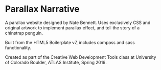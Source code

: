 # Parallax Narrative

A parallax website designed by Nate Bennett. Uses exclusively CSS and original artwork to implement parallax effect, and tell the story of a chinstrap penguin.

Built from the HTML5 Boilerplate v7, includes compass and sass functionality. 

Created as part of the Creative Web Development Tools class at University of Colorado Boulder, ATLAS Institute, Spring 2019.
